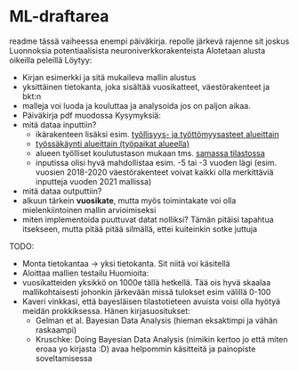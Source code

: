 # ML-draftarea
readme tässä vaiheessa enempi päiväkirja. repolle järkevä rajenne sit joskus
Luonnoksia potentiaalisista neuroniverkkorakenteista
Alotetaan alusta oikeilla peleillä
Löytyy:
 - Kirjan esimerkki ja sitä mukaileva mallin alustus
 - yksittäinen tietokanta, joka sisältää vuosikatteet, väestörakenteet ja bkt:n
 - malleja voi luoda ja kouluttaa ja analysoida jos on paljon aikaa.
 - Päiväkirja pdf muodossa
Kysymyksiä:
 - mitä dataa inputtiin?
    - ikärakenteen lisäksi esim. [työllisyys- ja työttömyysasteet alueittain](https://pxdata.stat.fi/PxWeb/pxweb/fi/StatFin/StatFin__tyokay/statfin_tyokay_pxt_115x.px/table/tableViewLayout1/)
    - [työssäkäynti alueittain (työpaikat alueella)](https://pxdata.stat.fi/PxWeb/pxweb/fi/StatFin/StatFin__tyokay/statfin_tyokay_pxt_115p.px/)
    - alueen työlliset koulutustason mukaan tms. [samassa tilastossa](https://pxdata.stat.fi/PXWeb/pxweb/fi/StatFin/StatFin__tyokay/?tablelist=true)
    - inputissa olisi hyvä mahdollistaa esim. -5 tai -3 vuoden lägi (esim. vuosien 2018-2020 väestörakenteet voivat kaikki olla merkittäviä inputteja vuoden 2021 mallissa)
 - mitä dataa outputtiin?
  -   alkuun tärkein **vuosikate**, mutta myös toimintakate voi olla mielenkiintoinen mallin arvioimiseksi
 - miten implementoida puuttuvat datat nolliksi? Tämän pitäisi tapahtua itsekseen, mutta pitää pitää silmällä, ettei kuiteinkin sotke juttuja

TODO:
 - Monta tietokantaa -> yksi tietokanta. Sit niitä voi käsitellä
 - Aloittaa mallien testailu
Huomioita:
 - vuosikatteiden yksikkö on 1000e tällä hetkellä. Tää ois hyvä skaalaa mallikohtaisesti johonkin järkevään missä tulokset esim välillä 0-100
 - Kaveri vinkkasi, että  bayesläisen tilastotieteen avuista voisi olla hyötyä meidän prokkiksessa. Hänen kirjasuositukset: 
   - Gelman et al. Bayesian Data Analysis (hieman eksaktimpi ja vähän raskaampi)
   - Kruschke: Doing Bayesian Data Analysis (nimikin kertoo jo että miten eroaa yo kirjasta :D) avaa helpommin käsitteitä ja painopiste soveltamisessa 
